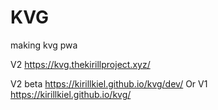 # KVG
making kvg pwa


V2
https://kvg.thekirillproject.xyz/

V2 beta
https://kirillkiel.github.io/kvg/dev/
Or
V1
https://kirillkiel.github.io/kvg/

